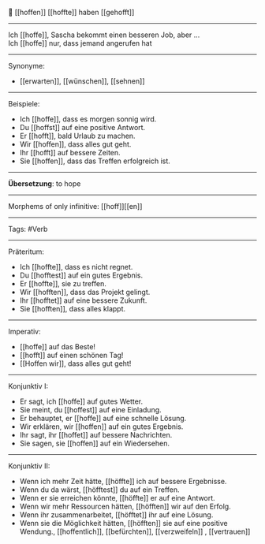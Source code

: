 🌟 [[hoffen]]
[[hoffte]]
haben [[gehofft]]

---
Ich [[hoffe]], Sascha bekommt einen besseren Job, aber …  
Ich [[hoffe]] nur, dass jemand angerufen hat

---

Synonyme:
- [[erwarten]], [[wünschen]], [[sehnen]]

---

Beispiele:

- Ich [[hoffe]], dass es morgen sonnig wird.
- Du [[hoffst]] auf eine positive Antwort.
- Er [[hofft]], bald Urlaub zu machen.
- Wir [[hoffen]], dass alles gut geht.
- Ihr [[hofft]] auf bessere Zeiten.
- Sie [[hoffen]], dass das Treffen erfolgreich ist.

---
**Übersetzung**: to hope

---

Morphems of only infinitive:
[[hoff]][[en]]

---
Tags:
#Verb

---

Präteritum:

- Ich [[hoffte]], dass es nicht regnet.
- Du [[hofftest]] auf ein gutes Ergebnis.
- Er [[hoffte]], sie zu treffen.
- Wir [[hofften]], dass das Projekt gelingt.
- Ihr [[hofftet]] auf eine bessere Zukunft.
- Sie [[hofften]], dass alles klappt.

---

Imperativ:

- [[hoffe]] auf das Beste!
- [[hofft]] auf einen schönen Tag!
- [[Hoffen wir]], dass alles gut geht!

---

Konjunktiv I:

- Er sagt, ich [[hoffe]] auf gutes Wetter.
- Sie meint, du [[hoffest]] auf eine Einladung.
- Er behauptet, er [[hoffe]] auf eine schnelle Lösung.
- Wir erklären, wir [[hoffen]] auf ein gutes Ergebnis.
- Ihr sagt, ihr [[hoffet]] auf bessere Nachrichten.
- Sie sagen, sie [[hoffen]] auf ein Wiedersehen.

---

Konjunktiv II:

- Wenn ich mehr Zeit hätte, [[höffte]] ich auf bessere Ergebnisse.
- Wenn du da wärst, [[höfftest]] du auf ein Treffen.
- Wenn er sie erreichen könnte, [[höffte]] er auf eine Antwort.
- Wenn wir mehr Ressourcen hätten, [[höfften]] wir auf den Erfolg.
- Wenn ihr zusammenarbeitet, [[höfftet]] ihr auf eine Lösung.
- Wenn sie die Möglichkeit hätten, [[höfften]] sie auf eine positive Wendung., [[hoffentlich]], [[befürchten]], [[verzweifeln]]
, [[vertrauen]]